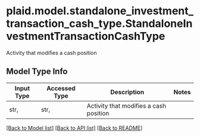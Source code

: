 # plaid.model.standalone_investment_transaction_cash_type.StandaloneInvestmentTransactionCashType

Activity that modifies a cash position

## Model Type Info
Input Type | Accessed Type | Description | Notes
------------ | ------------- | ------------- | -------------
str,  | str,  | Activity that modifies a cash position | 

[[Back to Model list]](../../README.md#documentation-for-models) [[Back to API list]](../../README.md#documentation-for-api-endpoints) [[Back to README]](../../README.md)

